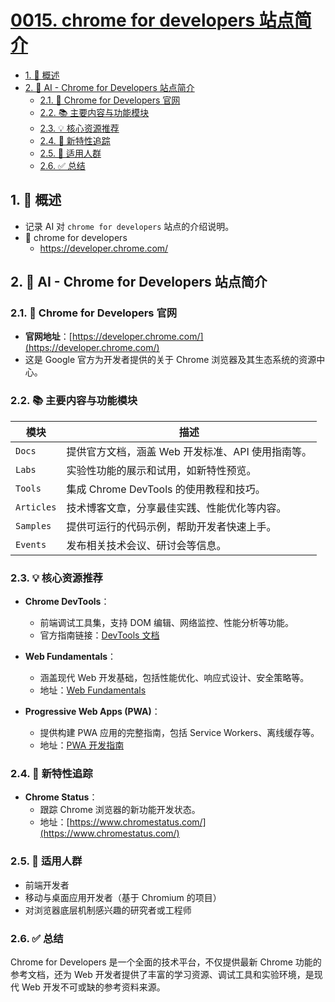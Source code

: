 # [0015. chrome for developers 站点简介](https://github.com/Tdahuyou/TNotes.chrome/tree/main/notes/0015.%20chrome%20for%20developers%20%E7%AB%99%E7%82%B9%E7%AE%80%E4%BB%8B)

<!-- region:toc -->

- [1. 📝 概述](#1--概述)
- [2. 🤖 AI - Chrome for Developers 站点简介](#2--ai---chrome-for-developers-站点简介)
  - [2.1. 🔗 Chrome for Developers 官网](#21--chrome-for-developers-官网)
  - [2.2. 📚 主要内容与功能模块](#22--主要内容与功能模块)
  - [2.3. 💡 核心资源推荐](#23--核心资源推荐)
  - [2.4. 🧪 新特性追踪](#24--新特性追踪)
  - [2.5. 📢 适用人群](#25--适用人群)
  - [2.6. ✅ 总结](#26--总结)

<!-- endregion:toc -->

## 1. 📝 概述

- 记录 AI 对 `chrome for developers` 站点的介绍说明。
- 🔗 chrome for developers
  - https://developer.chrome.com/

## 2. 🤖 AI - Chrome for Developers 站点简介

### 2.1. 🔗 Chrome for Developers 官网

- **官网地址**：[https://developer.chrome.com/](https://developer.chrome.com/)
- 这是 Google 官方为开发者提供的关于 Chrome 浏览器及其生态系统的资源中心。

### 2.2. 📚 主要内容与功能模块

| 模块       | 描述                                              |
| ---------- | ------------------------------------------------- |
| `Docs`     | 提供官方文档，涵盖 Web 开发标准、API 使用指南等。 |
| `Labs`     | 实验性功能的展示和试用，如新特性预览。            |
| `Tools`    | 集成 Chrome DevTools 的使用教程和技巧。           |
| `Articles` | 技术博客文章，分享最佳实践、性能优化等内容。      |
| `Samples`  | 提供可运行的代码示例，帮助开发者快速上手。        |
| `Events`   | 发布相关技术会议、研讨会等信息。                  |

### 2.3. 💡 核心资源推荐

- **Chrome DevTools**：

  - 前端调试工具集，支持 DOM 编辑、网络监控、性能分析等功能。
  - 官方指南链接：[DevTools 文档](https://developer.chrome.com/docs/devtools/)

- **Web Fundamentals**：

  - 涵盖现代 Web 开发基础，包括性能优化、响应式设计、安全策略等。
  - 地址：[Web Fundamentals](https://developers.google.com/web/fundamentals)

- **Progressive Web Apps (PWA)**：
  - 提供构建 PWA 应用的完整指南，包括 Service Workers、离线缓存等。
  - 地址：[PWA 开发指南](https://developer.chrome.com/docs/workbox/)

### 2.4. 🧪 新特性追踪

- **Chrome Status**：
  - 跟踪 Chrome 浏览器的新功能开发状态。
  - 地址：[https://www.chromestatus.com/](https://www.chromestatus.com/)

### 2.5. 📢 适用人群

- 前端开发者
- 移动与桌面应用开发者（基于 Chromium 的项目）
- 对浏览器底层机制感兴趣的研究者或工程师

### 2.6. ✅ 总结

Chrome for Developers 是一个全面的技术平台，不仅提供最新 Chrome 功能的参考文档，还为 Web 开发者提供了丰富的学习资源、调试工具和实验环境，是现代 Web 开发不可或缺的参考资料来源。

